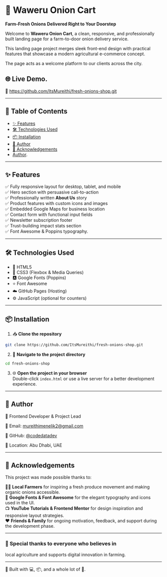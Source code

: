 # 🧅 Waweru Onion Cart

**Farm-Fresh Onions Delivered Right to Your Doorstep**


Welcome to **Waweru Onion Cart**, a clean, responsive, and professionally built landing page for a farm-to-door onion delivery service.

This landing page project merges sleek front-end design with practical features that showcase a modern agricultural e-commerce concept.

The page acts as a welcome platform to our clients across the city.



## 🌐 Live Demo.

🔗 https://github.com/ItsMureithi/fresh-onions-shop.git 

---

## 🧩 Table of Contents

- [✨ Features](#-features)
- [🛠️ Technologies Used](#-technologies-used)
- [📦 Installation](#-installation)
- [👤 Author](#-author)
- [🙏 Acknowledgements](#-acknowledgements)
- [ Author](#-author).

---

## ✨ Features

✅ Fully responsive layout for desktop, tablet, and mobile  
✅ Hero section with persuasive call-to-action  
✅ Professionally written **About Us** story  
✅ Product features with custom icons and images  
✅ Embedded Google Maps for business location  
✅ Contact form with functional input fields  
✅ Newsletter subscription footer  
✅ Trust-building impact stats section  
✅ Font Awesome & Poppins typography.

----

## 🛠️ Technologies Used

- 🧱 HTML5  
- 🎨 CSS3 (Flexbox & Media Queries)  
- 🅰️ Google Fonts (Poppins)  
- ⭐ Font Awesome  
- ☁️ GitHub Pages (Hosting)  
- ⚙️ JavaScript (optional for counters)

---

## 📦 Installation

1. 📥 **Clone the repository**
```bash
git clone https://github.com/ItsMureithi/fresh-onions-shop.git
```

2. 📂 **Navigate to the project directory**
```bash
cd fresh-onions-shop
```

3. 🌐 **Open the project in your browser**  
Double-click `index.html` or use a live server for a better development experience.

---

## 👤 Author

🎯 Frontend Developer & Project Lead  

📧 Email: mureithimenelik2@gmail.com  

🔗 GitHub: [@codedatadev](https://github.com/ItsMureithi) 

📍 Location: Abu Dhabi, UAE  

---

## 🙏 Acknowledgements

This project was made possible thanks to:

🧑‍🌾 **Local Farmers** for inspiring a fresh produce movement and making organic onions accessible.  
🎨 **Google Fonts & Font Awesome** for the elegant typography and icons used in the UI.  
📺 **YouTube Tutorials & Frontend Mentor** for design inspiration and responsive layout strategies.  
❤️ **Friends & Family**  for ongoing motivation, feedback, and support during the development phase.

---


###  🌟 Special thanks to everyone who believes in 

local agriculture and supports digital innovation in farming.

---

🔧 Built with 💻, 📦, and a whole lot of 🧅.
